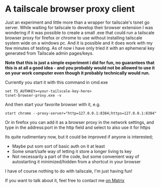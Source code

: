 # A tailscale browser proxy client


Just an experiment and little more than a wrapper for tailscale's tsnet go server. While waiting for tailscale to develop their browser extension I was wondering if it was possible to create a small .exe that could run a tailscale browser proxy for firefox or chrome to use without installing tailscale system wide on a windows pc. And it is possible and it does work with my few minutes of testing. As of now i have only tried it with an ephemeral key generated from Tailscale admin pages/keys. 

**Note that this is just a simple experiment i did for fun, no guarantees that this is at all a good idea - and you probably would not be allowed to use it on your work computer even though it probably technically would run.**

Currently you start it with this command in cmd.exe
```
set TS_AUTHKEY=<your-tailscale-key-here>
tsnet-browser-proxy.exe -v
```
And then start your favorite browser with it, e.g. 
```
start chrome --proxy-server="http=127.0.0.1:8384;https=127.0.0.1:8384"
```
Or in firefox you can add it as a browser proxy in the network settings, and type in the address:port in the http field and select to also use it for https

Its quite rudimentary now, but it could be improved if anyone is interested;
- Maybe put som sort of basic auth on it at least
- Some smart/safe way of letting it store a longer living ts key
- Not necessarily a part of the code, but some convenient way of autostarting it minimized/hidden from a shortcut in your browser

I have of course nothing to do with tailscale, I'm just having fun!

 If you want to talk about it, feel free to contact me [on Matrix](https://matrix.to/#/#whatever:vibb.me)
